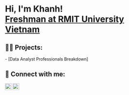 <h1>Hi, I'm Khanh! <br/><a href="https://www.rmit.edu.vn/"> Freshman at RMIT University Vietnam</a></h1>

<h2>👨‍💻 Projects:</h2>
- [Data Analyst Professionals Breakdown]

<h2> 🤳 Connect with me:</h2>

[<img align="left" alt="Nguyen Quoc Khanh | LinkedIn" width="22px" src="https://cdn.jsdelivr.net/npm/simple-icons@v3/icons/linkedin.svg" />][linkedin]
[<img align="left" alt="Nguyen Quoc Khanh | Instagram" width="22px" src="https://cdn.jsdelivr.net/npm/simple-icons@v3/icons/instagram.svg" />][instagram]

[instagram]: https://www.instagram.com/quockh.anh  
[linkedin]: https://linkedin.com/in/frankkhanhnguyen
